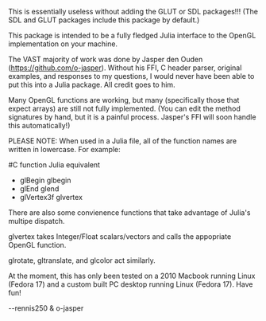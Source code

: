 This is essentially useless without adding the GLUT or SDL packages!!! (The SDL
and GLUT packages include this package by default.)

This package is intended to be a fully fledged Julia interface to the OpenGL
implementation on your machine.

The VAST majority of work was done by Jasper den Ouden
(https://github.com/o-jasper).  Without his FFI, C header parser, original
examples, and responses to my questions, I would never have been able to put
this into a Julia package.  All credit goes to him.

Many OpenGL functions are working, but many (specifically those that expect
arrays) are still not fully implemented.  (You can edit the method signatures by
hand, but it is a painful process.  Jasper's FFI will soon handle this
automatically!)

PLEASE NOTE: When used in a Julia file, all of the function names are written
in lowercase. For example:

#C function                           Julia equivalent

+ glBegin															glbegin
+ glEnd																glend
+ glVertex3f													glvertex

There are also some convienence functions that take advantage of Julia's
multipe dispatch.

glvertex takes Integer/Float scalars/vectors and calls the appopriate OpenGL
function.

glrotate, gltranslate, and glcolor act similarly.

At the moment, this has only been tested on a 2010 Macbook running Linux
(Fedora 17) and a custom built PC desktop running Linux (Fedora 17). Have fun!

--rennis250 & o-jasper

